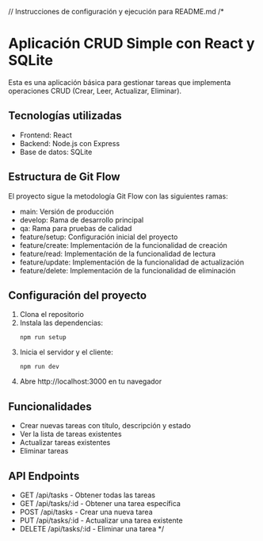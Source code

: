 // Instrucciones de configuración y ejecución para README.md
/*
# Aplicación CRUD Simple con React y SQLite

Esta es una aplicación básica para gestionar tareas que implementa operaciones CRUD (Crear, Leer, Actualizar, Eliminar).

## Tecnologías utilizadas

- Frontend: React
- Backend: Node.js con Express
- Base de datos: SQLite

## Estructura de Git Flow

El proyecto sigue la metodología Git Flow con las siguientes ramas:
- main: Versión de producción
- develop: Rama de desarrollo principal
- qa: Rama para pruebas de calidad
- feature/setup: Configuración inicial del proyecto
- feature/create: Implementación de la funcionalidad de creación
- feature/read: Implementación de la funcionalidad de lectura
- feature/update: Implementación de la funcionalidad de actualización
- feature/delete: Implementación de la funcionalidad de eliminación

## Configuración del proyecto

1. Clona el repositorio
2. Instala las dependencias:
   ```
   npm run setup
   ```
3. Inicia el servidor y el cliente:
   ```
   npm run dev
   ```
4. Abre http://localhost:3000 en tu navegador

## Funcionalidades

- Crear nuevas tareas con título, descripción y estado
- Ver la lista de tareas existentes
- Actualizar tareas existentes
- Eliminar tareas

## API Endpoints

- GET /api/tasks - Obtener todas las tareas
- GET /api/tasks/:id - Obtener una tarea específica
- POST /api/tasks - Crear una nueva tarea
- PUT /api/tasks/:id - Actualizar una tarea existente
- DELETE /api/tasks/:id - Eliminar una tarea
*/